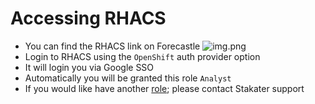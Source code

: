 # Accessing RHACS

- You can find the RHACS link on Forecastle
  ![img.png](./images/rhacs-forecastle.png)
- Login to RHACS using the `OpenShift` auth provider option
- It will login you via Google SSO
- Automatically you will be granted this role `Analyst`
- If you would like have another [role](./02-permissions.md); please contact Stakater support
